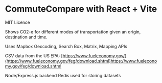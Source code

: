 # CommuteCompare with React + Vite

MIT Licence

Shows CO2-e for different modes of transportation given an origin, destination and time.

Uses Mapbox Geocoding, Search Box, Matrix, Mapping APIs

CSV data from the US EPA: [https://www.fueleconomy.gov/](https://www.fueleconomy.gov/feg/download.shtml)https://www.fueleconomy.gov/feg/download.shtml

Node/Express.js backend
Redis used for storing datasets
